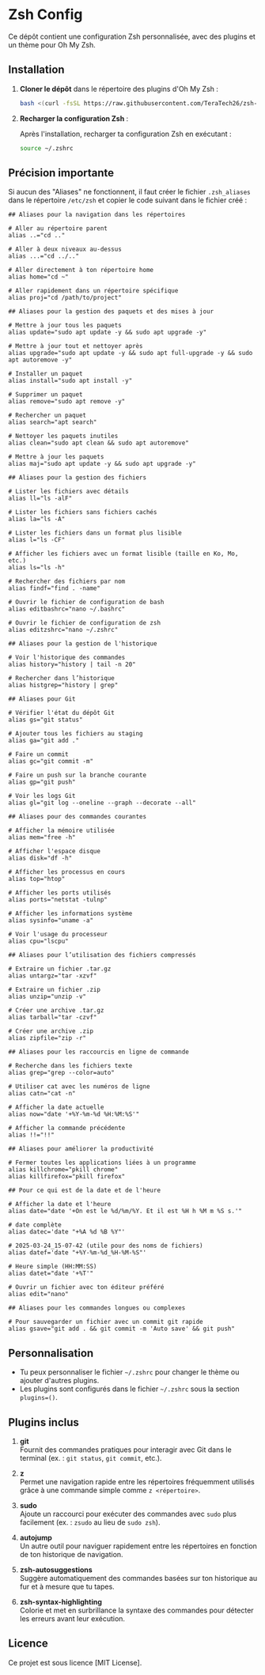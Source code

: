 # Zsh Config

Ce dépôt contient une configuration Zsh personnalisée, avec des plugins et un thème pour Oh My Zsh.

## Installation

1. **Cloner le dépôt** dans le répertoire des plugins d'Oh My Zsh :

   ```bash
   bash <(curl -fsSL https://raw.githubusercontent.com/TeraTech26/zsh-config/main/install_zsh_config.sh)
   ```


2. **Recharger la configuration Zsh** :

   Après l'installation, recharger ta configuration Zsh en exécutant :

   ```bash
   source ~/.zshrc
   ```


## Précision importante

Si aucun des "Aliases" ne fonctionnent, il faut créer le fichier `.zsh_aliases` dans le répertoire `/etc/zsh` et copier le code suivant dans le fichier créé :

```.zsh_aliases
## Aliases pour la navigation dans les répertoires

# Aller au répertoire parent
alias ..="cd .."

# Aller à deux niveaux au-dessus
alias ...="cd ../.."

# Aller directement à ton répertoire home
alias home="cd ~"

# Aller rapidement dans un répertoire spécifique
alias proj="cd /path/to/project"

## Aliases pour la gestion des paquets et des mises à jour

# Mettre à jour tous les paquets
alias update="sudo apt update -y && sudo apt upgrade -y"

# Mettre à jour tout et nettoyer après
alias upgrade="sudo apt update -y && sudo apt full-upgrade -y && sudo apt autoremove -y"

# Installer un paquet
alias install="sudo apt install -y"

# Supprimer un paquet
alias remove="sudo apt remove -y"

# Rechercher un paquet
alias search="apt search"

# Nettoyer les paquets inutiles
alias clean="sudo apt clean && sudo apt autoremove"

# Mettre à jour les paquets
alias maj="sudo apt update -y && sudo apt upgrade -y"

## Aliases pour la gestion des fichiers

# Lister les fichiers avec détails
alias ll="ls -alF"

# Lister les fichiers sans fichiers cachés
alias la="ls -A"

# Lister les fichiers dans un format plus lisible
alias l="ls -CF"

# Afficher les fichiers avec un format lisible (taille en Ko, Mo, etc.)
alias ls="ls -h"

# Rechercher des fichiers par nom
alias findf="find . -name"

# Ouvrir le fichier de configuration de bash
alias editbashrc="nano ~/.bashrc"

# Ouvrir le fichier de configuration de zsh
alias editzshrc="nano ~/.zshrc"

## Aliases pour la gestion de l'historique

# Voir l'historique des commandes
alias history="history | tail -n 20"

# Rechercher dans l’historique
alias histgrep="history | grep"

## Aliases pour Git

# Vérifier l'état du dépôt Git
alias gs="git status"

# Ajouter tous les fichiers au staging
alias ga="git add ."

# Faire un commit
alias gc="git commit -m"

# Faire un push sur la branche courante
alias gp="git push"

# Voir les logs Git
alias gl="git log --oneline --graph --decorate --all"

## Aliases pour des commandes courantes

# Afficher la mémoire utilisée
alias mem="free -h"

# Afficher l'espace disque
alias disk="df -h"

# Afficher les processus en cours
alias top="htop"

# Afficher les ports utilisés
alias ports="netstat -tulnp"

# Afficher les informations système
alias sysinfo="uname -a"

# Voir l'usage du processeur
alias cpu="lscpu"

## Aliases pour l’utilisation des fichiers compressés

# Extraire un fichier .tar.gz
alias untargz="tar -xzvf"

# Extraire un fichier .zip
alias unzip="unzip -v"

# Créer une archive .tar.gz
alias tarball="tar -czvf"

# Créer une archive .zip
alias zipfile="zip -r"

## Aliases pour les raccourcis en ligne de commande

# Recherche dans les fichiers texte
alias grep="grep --color=auto"

# Utiliser cat avec les numéros de ligne
alias catn="cat -n"

# Afficher la date actuelle
alias now="date '+%Y-%m-%d %H:%M:%S'"

# Afficher la commande précédente
alias !!="!!"

## Aliases pour améliorer la productivité

# Fermer toutes les applications liées à un programme
alias killchrome="pkill chrome"
alias killfirefox="pkill firefox"

## Pour ce qui est de la date et de l'heure

# Afficher la date et l'heure
alias date="date '+On est le %d/%m/%Y. Et il est %H h %M m %S s.'"

# date complète
alias datec='date "+%A %d %B %Y"'

# 2025-03-24_15-07-42 (utile pour des noms de fichiers)
alias datef='date "+%Y-%m-%d_%H-%M-%S"'

# Heure simple (HH:MM:SS)
alias datet="date '+%T'"

# Ouvrir un fichier avec ton éditeur préféré
alias edit="nano"

## Aliases pour les commandes longues ou complexes

# Pour sauvegarder un fichier avec un commit git rapide
alias gsave="git add . && git commit -m 'Auto save' && git push"
```


## Personnalisation

- Tu peux personnaliser le fichier `~/.zshrc` pour changer le thème ou ajouter d'autres plugins.
- Les plugins sont configurés dans le fichier `~/.zshrc` sous la section `plugins=()`.


## Plugins inclus

1. **git**  
   Fournit des commandes pratiques pour interagir avec Git dans le terminal (ex. : `git status`, `git commit`, etc.).

2. **z**  
   Permet une navigation rapide entre les répertoires fréquemment utilisés grâce à une commande simple comme `z <répertoire>`.

3. **sudo**  
   Ajoute un raccourci pour exécuter des commandes avec `sudo` plus facilement (ex. : `zsudo` au lieu de `sudo zsh`).

4. **autojump**  
   Un autre outil pour naviguer rapidement entre les répertoires en fonction de ton historique de navigation.

5. **zsh-autosuggestions**  
   Suggère automatiquement des commandes basées sur ton historique au fur et à mesure que tu tapes.

6. **zsh-syntax-highlighting**  
   Colorie et met en surbrillance la syntaxe des commandes pour détecter les erreurs avant leur exécution.



## Licence

Ce projet est sous licence [MIT License].
